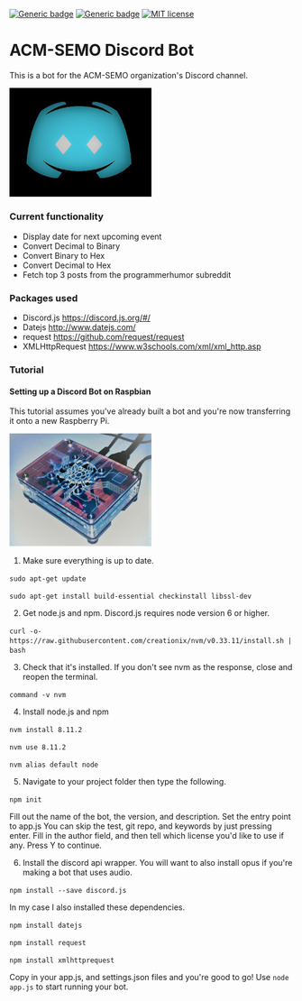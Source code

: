 [![Generic badge](https://img.shields.io/badge/Chat-Discord-8080ff.svg)](https://discordapp.com/invite/Bhs2zGp)
[![Generic badge](https://img.shields.io/badge/Made%20with-Discord.js-8080ff.svg)](https://discord.js.org/#/)
[![MIT license](https://img.shields.io/badge/License-MIT-blue.svg)](https://lbesson.mit-license.org/)

# ACM-SEMO Discord Bot
This is a bot for the ACM-SEMO organization's Discord channel.

<img src="https://github.com/StaneCobalt/acm-discord-chatbot/blob/master/images/acmsemo-discord-logo.png" width="50%" />

### Current functionality
- Display date for next upcoming event
- Convert Decimal to Binary
- Convert Binary to Hex
- Convert Decimal to Hex
- Fetch top 3 posts from the programmerhumor subreddit

### Packages used
- Discord.js https://discord.js.org/#/
- Datejs http://www.datejs.com/
- request https://github.com/request/request
- XMLHttpRequest https://www.w3schools.com/xml/xml_http.asp

### Tutorial
#### Setting up a Discord Bot on Raspbian
This tutorial assumes you've already built a bot and you're now transferring it onto a new Raspberry Pi.

<img src="https://github.com/StaneCobalt/acm-discord-chatbot/blob/master/images/botHome.JPG" width="50%" />

1. Make sure everything is up to date.

`sudo apt-get update`

`sudo apt-get install build-essential checkinstall libssl-dev`

2. Get node.js and npm. Discord.js requires node version 6 or higher.

`curl -o- https://raw.githubusercontent.com/creationix/nvm/v0.33.11/install.sh | bash`

3. Check that it's installed. If you don't see nvm as the response, close and reopen the terminal.

`command -v nvm`

4. Install node.js and npm

`nvm install 8.11.2`

`nvm use 8.11.2`

`nvm alias default node`

5. Navigate to your project folder then type the following.

`npm init`

Fill out the name of the bot, the version, and description.
Set the entry point to app.js
You can skip the test, git repo, and keywords by just pressing enter.
Fill in the author field, and then tell which license you'd like to use if any.
Press Y to continue.

6. Install the discord api wrapper. You will want to also install opus if you're making a bot that uses audio.

`npm install --save discord.js`

In my case I also installed these dependencies.

`npm install datejs`

`npm install request`

`npm install xmlhttprequest`

Copy in your app.js, and settings.json files and you're good to go!
Use `node app.js` to start running your bot.
